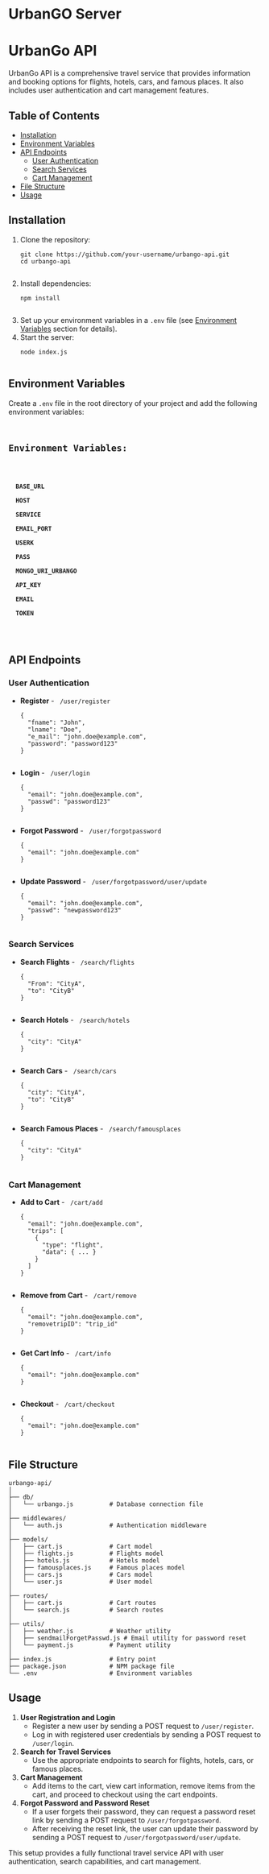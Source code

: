 <h1>UrbanGO Server</h1>

<h1>UrbanGo API</h1>
<p>UrbanGo API is a comprehensive travel service that provides information and booking options for flights, hotels, cars, and famous places. It also includes user authentication and cart management features.</p>

<h2>Table of Contents</h2>
<ul>
  <li><a href="#installation">Installation</a></li>
  <li><a href="#environment-variables">Environment Variables</a></li>
  <li><a href="#api-endpoints">API Endpoints</a>
    <ul>
      <li><a href="#user-authentication">User Authentication</a></li>
      <li><a href="#search-services">Search Services</a></li>
      <li><a href="#cart-management">Cart Management</a></li>
    </ul>
  </li>
  <li><a href="#file-structure">File Structure</a></li>
  <li><a href="#usage">Usage</a></li>
</ul>

<h2 id="installation">Installation</h2>
<ol>
  <li>Clone the repository:
    <pre><code>git clone https://github.com/your-username/urbango-api.git
cd urbango-api
    </code></pre>
  </li>
  <li>Install dependencies:
    <pre><code>npm install
    </code></pre>
  </li>
  <li>Set up your environment variables in a <code>.env</code> file (see <a href="#environment-variables">Environment Variables</a> section for details).</li>
  <li>Start the server:
    <pre><code>node index.js
    </code></pre>
  </li>
</ol>

<h2 id="environment-variables">Environment Variables</h2>
<p>Create a <code>.env</code> file in the root directory of your project and add the following environment variables:</p>
<pre><code>
<h2>Environment Variables:</h2>
<h4>
  BASE_URL<br>
  HOST<br>
  SERVICE<br>
  EMAIL_PORT<br>
  USERK<br>
  PASS<br>
  MONGO_URI_URBANGO<br>
  API_KEY<br>
  EMAIL<br>
  TOKEN<br>
</h4>
</code></pre>

<h2 id="api-endpoints">API Endpoints</h2>

<h3 id="user-authentication">User Authentication</h3>
<ul>
  <li><strong>Register</strong> - <code> /user/register</code>
    <pre><code>{
  "fname": "John",
  "lname": "Doe",
  "e_mail": "john.doe@example.com",
  "password": "password123"
}
    </code></pre>
  </li>
  <li><strong>Login</strong> - <code> /user/login</code>
    <pre><code>{
  "email": "john.doe@example.com",
  "passwd": "password123"
}
    </code></pre>
  </li>
  <li><strong>Forgot Password</strong> - <code> /user/forgotpassword</code>
    <pre><code>{
  "email": "john.doe@example.com"
}
    </code></pre>
  </li>
  <li><strong>Update Password</strong> - <code> /user/forgotpassword/user/update</code>
    <pre><code>{
  "email": "john.doe@example.com",
  "passwd": "newpassword123"
}
    </code></pre>
  </li>
</ul>

<h3 id="search-services">Search Services</h3>
<ul>
  <li><strong>Search Flights</strong> - <code> /search/flights</code>
    <pre><code>{
  "From": "CityA",
  "to": "CityB"
}
    </code></pre>
  </li>
  <li><strong>Search Hotels</strong> - <code> /search/hotels</code>
    <pre><code>{
  "city": "CityA"
}
    </code></pre>
  </li>
  <li><strong>Search Cars</strong> - <code> /search/cars</code>
    <pre><code>{
  "city": "CityA",
  "to": "CityB"
}
    </code></pre>
  </li>
  <li><strong>Search Famous Places</strong> - <code> /search/famousplaces</code>
    <pre><code>{
  "city": "CityA"
}
    </code></pre>
  </li>
</ul>

<h3 id="cart-management">Cart Management</h3>
<ul>
  <li><strong>Add to Cart</strong> - <code> /cart/add</code>
    <pre><code>{
  "email": "john.doe@example.com",
  "trips": [
    {
      "type": "flight",
      "data": { ... }
    }
  ]
}
    </code></pre>
  </li>
  <li><strong>Remove from Cart</strong> - <code> /cart/remove</code>
    <pre><code>{
  "email": "john.doe@example.com",
  "removetripID": "trip_id"
}
    </code></pre>
  </li>
  <li><strong>Get Cart Info</strong> - <code> /cart/info</code>
    <pre><code>{
  "email": "john.doe@example.com"
}
    </code></pre>
  </li>
  <li><strong>Checkout</strong> - <code> /cart/checkout</code>
    <pre><code>{
  "email": "john.doe@example.com"
}
    </code></pre>
  </li>
</ul>

<h2 id="file-structure">File Structure</h2>
<pre><code>urbango-api/
│
├── db/
│   └── urbango.js          # Database connection file
│
├── middlewares/
│   └── auth.js             # Authentication middleware
│
├── models/
│   ├── cart.js             # Cart model
│   ├── flights.js          # Flights model
│   ├── hotels.js           # Hotels model
│   ├── famousplaces.js     # Famous places model
│   ├── cars.js             # Cars model
│   └── user.js             # User model
│
├── routes/
│   ├── cart.js             # Cart routes
│   └── search.js           # Search routes
│
├── utils/
│   ├── weather.js          # Weather utility
│   ├── sendmailForgetPasswd.js # Email utility for password reset
│   └── payment.js          # Payment utility
│
├── index.js                # Entry point
├── package.json            # NPM package file
└── .env                    # Environment variables
</code></pre>

<h2 id="usage">Usage</h2>
<ol>
  <li><strong>User Registration and Login</strong>
    <ul>
      <li>Register a new user by sending a POST request to <code>/user/register</code>.</li>
      <li>Log in with registered user credentials by sending a POST request to <code>/user/login</code>.</li>
    </ul>
  </li>
  <li><strong>Search for Travel Services</strong>
    <ul>
      <li>Use the appropriate endpoints to search for flights, hotels, cars, or famous places.</li>
    </ul>
  </li>
  <li><strong>Cart Management</strong>
    <ul>
      <li>Add items to the cart, view cart information, remove items from the cart, and proceed to checkout using the cart endpoints.</li>
    </ul>
  </li>
  <li><strong>Forgot Password and Password Reset</strong>
    <ul>
      <li>If a user forgets their password, they can request a password reset link by sending a POST request to <code>/user/forgotpassword</code>.</li>
      <li>After receiving the reset link, the user can update their password by sending a POST request to <code>/user/forgotpassword/user/update</code>.</li>
    </ul>
  </li>
</ol>

<p>This setup provides a fully functional travel service API with user authentication, search capabilities, and cart management.</p>

</body>
</html>
